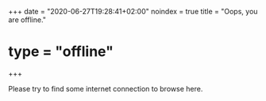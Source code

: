 +++
date = "2020-06-27T19:28:41+02:00"
noindex = true
title = "Oops, you are offline."
# type = "offline"
+++

Please try to find some internet connection to browse here.